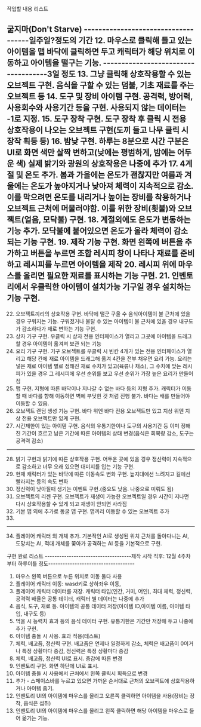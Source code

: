 작업할 내용 리스트

굶지마(Don't Starve)
------------------------------------일주일?정도의 기간
12. 마우스로 클릭해 들고 있는 아이템을 맵 바닥에 클릭하면 두고 캐릭터가 해당 위치로 이동하고 아이템을 떨구는 기능.
------------------------------------3일 정도
13. 그냥 클릭해 상호작용할 수 있는 오브젝트 구현. 음식을 구할 수 있는 덤불, 기초 재료를 주는 오브젝트 등
14. 도구 및 장비 아이템 구현. 공격력, 방어력, 사용회수와 사용기간 등을 구현. 사용되지 않는 데이터는 -1로 지정.
15. 도구 장착 구현. 도구 장착 후 클릭 시 전용 상호작용이 나오는 오브젝트 구현(도끼 들고 나무 클릭 시 장작 획등 등)
16. 밤낮 구현. 하루는 8분으로 시간 구분은 UI로 화면 색만 살짝 변하고(낮에는 평범하게, 밤에는 어두운 색) 실제 밝기와 광원의 상호작용은 나중에 추가
17. 4계절 및 온도 추가. 봄과 가을에는 온도가 괜찮지만 여름과 겨울에는 온도가 높아지거나 낮아져 체력이 지속적으로 감소. 
이를 막으려면 온도를 내리거나 높이는 장비를 착용하거나 오브젝트 근처에 머물러야함. 이를 위한 장비(횟불)와 오브젝트(얼음, 모닥불) 구현.
18. 계절외에도 온도가 변동하는 기능 추가. 모닥불에 붙어있으면 온도가 올라 체력이 감소되는 기능 구현.
19. 제작 기능 구현. 화면 왼쪽에 버튼을 추가하고 버튼을 누르면 조합 레시피 창이 나타나 재료를 준비하고 레시피를 누르면 아이템을 제작
20. 레시피 위에 마우스를 올리면 필요한 재료를 표시하는 기능 구현.
21. 인벤토리에서 우클릭한 아이템이 설치가능 기구일 경우 설치하는 기능 구현.
------------------------------------
22. 오브젝트끼리의 상호작용 구현. 바닥에 떨군 구울 수 음식아이템이 불 근처에 있을 경우 구워지는 기능. 
구워졌거나 불탈 수 있는 아이템이 불 근처에 있을 경우 내구도가 감소하다가 재로 변하는 기능 구현.
23. 상자 기구 구현. 우클릭 시 상자 전용 인터페이스가 열리고 그곳에 아이템을 드래그 할 경우 아이템이 옮겨져 보관 되는 기능
24. 요리 기구 구현. 기구 오브젝트를 우클릭 시 빈칸 4개가 있는 전용 인터페이스가 열리고 해당 칸에 재료 아이템을 드래그해 옮겨 4칸을 전부 채우면 요리 가능. 
요리는 넣은 재료 아이템 별로 정해진 재료 수치가 있고(육류나 채소), 그 수치에 맞는 레시피가 있을 경우 그 레시피에 우선 순위를 보고 우선 순위가 가장 높은 요리가 만들어짐
25. 맵 구현. 지형에 따른 바닥이나 지나갈 수 없는 바다 등의 지형 추가. 캐릭터가 이동할 때 바다를 향해 이동하면 벽에 부딪힌 것 처럼 진행 불가. 바다는 배를 만들어야 이동할 수 있음.
26. 오브젝트 랜덤 생성 기능 구현. 바다 위엔 바다 전용 오브젝트만 있고 지상 위엔 지상 전용 오브젝트만 있게 구현.
27. 시간제한이 있는 아이템 구현. 음식의 유통기한이나 도구의 사용기간 등 이미 정해진 기간이 흐르고 남은 기간에 따른 아이템의 상태 변경(음식은 회복량 감소, 도구는 공격력 감소)
------------------------------------
28. 밝기 구현과 밝기에 따른 상호작용 구현. 어두운 곳에 있을 경우 정신력이 지속적으로 감소하고 너무 오래 있으면 대미지를 입는 기능 구현.
29. 현재 캐릭터가 있는 바닥에 따른 이동속도 변화 구현. 늪지대에선 느려지고 길에선 빨라지는 등의 속도 변화
30. 정신력이 낮아질때 생기는 이벤트 구현.(중요도 낮음. 나중으로 미뤄도 됨)
31. 오브젝트의 리젠 구현. 오브젝트가 재생이 가능한 오브젝트일 경우 시간이 지나면 다시 상호작용할 수 있게 되고 재생이 안되면 사라짐
32. 기본 맵 외에 추가로 동굴 맵 구현. 맵끼리 이동할 수 있는 오브젝트 추가
33. 
------------------------------------
34. 플레이어 캐릭터 외 개체 추가. 기본적인 AI로 생성된 위치 근처를 돌아다니는 AI, 도망치는 AI, 적대 개체를 쫓아가 공격하는 AI 등을 기본적으로 구현.

구현 완료 리스트
------------------------------------제작 시작 직후: 12월 4주차부터 하루이틀 정도------------------------------------
1.  마우스 왼쪽 버튼으로 누른 위치로 이동 둘다 사용
1. 플레이어 캐릭터 이동: wasd키로 상하좌우 이동,
2. 플레이어 캐릭터 데이터를 저장. 캐릭터 타입(인간, 거미, 어인), 최대 체력, 정신력, 공격력 배율은 공통 데이터, 캐릭터 별 데이터는 나중에 추가
3. 음식, 도구, 재료 등. 아이템의 공통 데이터 저장(아이템 ID,아이템 이름, 아이템 타입, 내구도 등)
4. 먹을 시 능력치 효과 등의 음식 데이터 구현. 유통기한은 기간만 저장해 두고 나중에 추가 구현.
5. 아이템 충돌 시 사용. 효과 적용(테스트)
6. 체력, 배고픔, 정신력 구현. 배고픔은 언제나 일정하게 감소, 체력은 배고픔이 0이거나 특정 상황마다 증감, 정신력은 특정 상황마다 증감
7. 체력, 배고픔, 정신력 UI로 표시. 증감에 따른 변경
8. 인벤토리 구현. 화면 하단에 UI로 표시.
9. 아이템 충돌 시 사용에서 근처에서 왼쪽 클릭시 획득으로 변경
10. 추가 - 스페이스바를 누르고 있으면 가까운 순서대로 근처의 오브젝트에 상호작용하거나 아이템 줍기.
11. 인벤토리 UI의 아이템에 마우스를 올리고 오른쪽 클릭하면 아이템을 사용(장비는 장착, 음식은 섭취)
12. 인벤토리 UI의 아이템에 마우스를 올리고 왼쪽 클릭하면 해당 아이템을 마우스로 들어 옮기는 기능.
